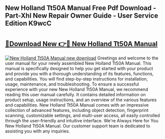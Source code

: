 ## New Holland Tt50A Manual Free Pdf Download - Part-Xhl New Repair Owner Guide - User Service Edition K9wcC

# <h2><a href="http://bc91229.oget.top/?id=New+Holland+Tt50A+Manual">🔗Download New 👉🔴 New Holland Tt50A Manual</a></h2>

[![New Holland Tt50A Manual new download](https://i.imgur.com/5g1atiW.png)](http://bc91229.oget.top/?id=New+Holland+Tt50A+Manual)
Greetings and welcome to the user manual for your newly assembled New Holland Tt50A Manual. This manual is specifically designed to help you get started with your product and provide you with a thorough understanding of its features, functions, and capabilities. You will find step-by-step instructions for installation, usage, maintenance, and troubleshooting. To ensure a successful experience with your new New Holland Tt50A Manual, we recommend reading this user manual carefully. It contains detailed information on product setup, usage instructions, and an overview of the various features and capabilities. New Holland Tt50A Manual comes with an impressive collection of advanced features, including object detection, fingerprint scanning, customizable settings, and multi-user access, all easily controlled through the user-friendly and intuitive interface. We're Always Here for You New Holland Tt50A Manual. Our customer support team is dedicated to assisting you with any inquiries.
